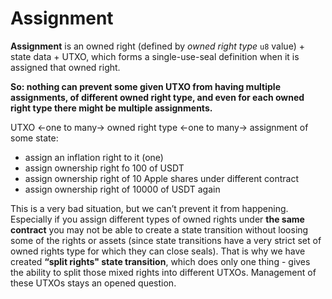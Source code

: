 # Assignment

**Assignment** is an owned right \(defined by _owned right type_ `u8` value\) + state data + UTXO, which forms a single-use-seal definition when it is assigned that owned right.  
  
**So: nothing can prevent some given UTXO from having multiple assignments, of different owned right type, and even for each owned right type there might be multiple assignments.**

UTXO &lt;-one to many-&gt; owned right type &lt;-one to many-&gt; assignment of some state:

* assign an inflation right to it \(one\)
* assign ownership right fo 100 of USDT
* assign ownership right of 10 Apple shares under different contract
* assign ownership right of 10000 of USDT again

This is a very bad situation, but we can’t prevent it from happening. Especially if you assign different types of owned rights under **the same contract** you may not be able to create a state transition without loosing some of the rights or assets \(since state transitions have a very strict set of owned rights type for which they can close seals\). That is why we have created **“split rights" state transition**, which does only one thing - gives the ability to split those mixed rights into different UTXOs. Management of these UTXOs stays an opened question.

